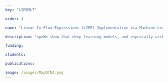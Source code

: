 ```yaml
---
key: "LIFEMLT"

order: 4

name: "Linear-In-Flux-Expressions (LIFE) Implementation via Machine Learning Techniques"

description: "<p>We show that deep learning models, and especially architectures like the Transformer, originally intended for natural language, can be trained on randomly generated datasets to predict to very high accuracy both the qualitative and quantitative features of metabolic networks. Using standard mathematical techniques, we create large sets (40 million cases) of random networks that can be used to train our models. These trained models can predict network equilibrium on random graphs in more than 99% of cases. They can also generalize to graphs with different structure than those encountered at training. Finally, they can predict almost perfectly the equilibria of a small set of known biological networks. Our approach is both very economical in experimental data and uses only small and shallow deep-learning model, far from the large architectures commonly used in machine translation. Such results pave the way for larger use of deep learning models for problems related to biological networks in key areas such as quantitative systems pharmacology, systems biology, and synthetic biology.<\p> "

funding: 

students: 

publications:

image: /images/MapOfNJ.png
---
```

